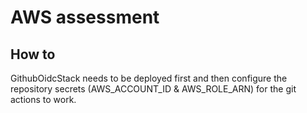 # AWS assessment

## How to

GithubOidcStack needs to be deployed first and then configure the repository secrets (AWS_ACCOUNT_ID & AWS_ROLE_ARN) for the git actions to work.
